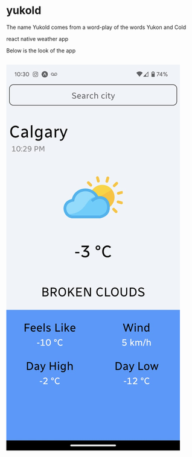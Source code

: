 # yukold
The name Yukold comes from a word-play of the words Yukon and Cold

react native weather app

Below is the look of the app

![1](https://github.com/pandyama/yukold/blob/main/assets/AppScreenshot.jpg)
---
